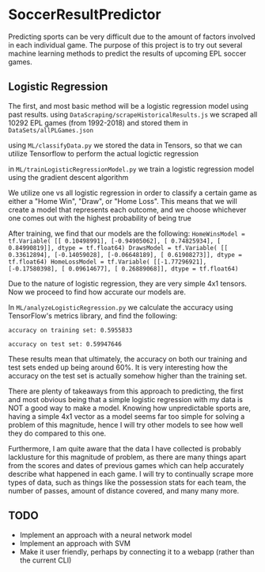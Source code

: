 # SoccerResultPredictor

Predicting sports can be very difficult due to the amount of factors involved in each individual game. The purpose of this project is to try out several machine learning methods to predict the results of upcoming EPL soccer games.

## Logistic Regression
The first, and most basic method will be a logistic regression model using past results. 
using `DataScraping/scrapeHistoricalResults.js` we scraped all 10292 EPL games (from 1992-2018)
and stored them in `DataSets/allPLGames.json`

using `ML/classifyData.py` we stored the data in Tensors, so that we can utilize Tensorflow to perform 
the actual logictic regression

in `ML/trainLogisticRegressionModel.py` we train a logistic regression model using the gradient descent algorithm

We utilize one vs all logistic regression in order to classify a certain game as either a "Home Win", "Draw", or "Home Loss". This means that we will create a model that represents each outcome, and we choose whichever one comes out with the highest probability of being true

After training, we find that our models are the following: 
    ```
    HomeWinsModel = tf.Variable(
    [[ 0.10498991],
        [-0.94905062],
        [ 0.74825934],
        [ 0.84990819]], dtype = tf.float64)
    DrawsModel = tf.Variable(
    [[ 0.33612894],
        [-0.14059028],
        [-0.06648189],
        [ 0.61908273]], dtype = tf.float64)
    HomeLossModel = tf.Variable(
    [[-1.77296921],
        [-0.17580398],
        [ 0.09614677],
        [ 0.26889068]], dtype = tf.float64)
    ```

Due to the nature of logistic regression, they are very simple 4x1 tensors. Now we proceed to find how accurate our models are. 

In `ML/analyzeLogisticRegression.py` we calculate the accuracy using TensorFlow's metrics library, and find the following: 
```
accuracy on training set: 0.5955833
```
```
accuracy on test set: 0.59947646
```

These results mean that ultimately, the accuracy on both our training and test sets ended up being around 60%. It is very interesting how the 
accuracy on the test set is actually somehow higher than the training set. 

There are plenty of takeaways from this approach to predicting, the first and most obvious being that a simple logistic regression with my data is NOT a good way to make a model. Knowing how unpredictable sports are, having a simple 4x1 vector as a model seems far too simple for solving a problem of this magnitude, hence I will try other models to see how well they do compared to this one. 

Furthermore, I am quite aware that the data I have collected is probably lacklusture for this magnitude of problem, as there are many things apart from the scores and dates of previous games which can help accurately describe what happened in each game. I will try to continually scrape more types of data, such as things like the possession stats for each team, the number of passes, amount of distance covered, and many many more. 

## TODO
 - Implement an approach with a neural network model
 - Implement an approach with SVM
 - Make it user friendly, perhaps by connecting it to a webapp (rather than the current CLI)